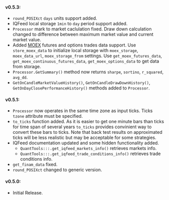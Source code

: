 #### v0.5.3:
- `round_POSIXct` `days` units support added.
- IQFeed local storage `1min` to `day` period support added.
- `Processor` mark to market caclulation fixed. Draw down calculation changed to difference between maximum market value and current market value.
- Added [MOEX](https://www.moex.com/en/derivatives/contracts.aspx) futures and options trades data support. Use `store_moex_data` to initialize local storage with `moex_storage`, `moex_data_url`, `moex_storage_from` settings. Use `get_moex_futures_data`, `get_moex_continuous_futures_data`, `get_moex_options_data` to get data from storage.
- `Processor.GetSummary()` method now returns `sharpe`, `sortino`, `r_squared`, `avg_dd`.
- `GetOnCandleMarketValueHistory()`, `GetOnCandleDrawDownHistory()`, `GetOnDayClosePerformanceHistory()` methods added to `Processor`.

#### v0.5.1:
- `Processor` now operates in the same time zone as input ticks. Ticks `tzone` attribute must be specified.
- `to_ticks` function added. As it is easier to get one minute bars than ticks for time span of several years `to_ticks` provides convinient way to convert these bars to ticks. Note that back test results on approximated ticks will be less realistic but may be acceptable for some strategies.
- IQFeed documentation updated and some hidden functionality added.
    - `QuantTools:::.get_iqfeed_markets_info()` retrieves markets info.
    - `QuantTools:::.get_iqfeed_trade_conditions_info()` retrieves trade conditions info.
- `get_finam_data` fixed.
- `round_POSIXct` changed to generic version.

#### v0.5.0: 
- Initial Release.
